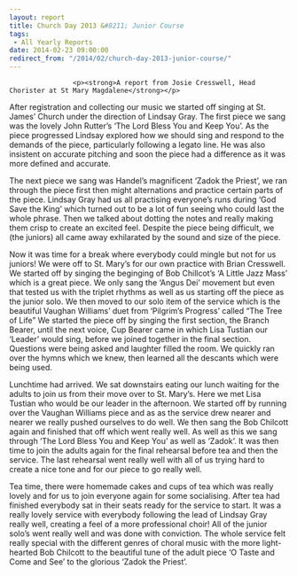 ```yaml
---
layout: report
title: Church Day 2013 &#8211; Junior Course
tags: 
 - All Yearly Reports
date: 2014-02-23 09:00:00
redirect_from: "/2014/02/church-day-2013-junior-course/"
---
```

<section>

                    
                    <p><strong>A report from Josie Cresswell, Head Chorister at St Mary Magdalene</strong></p>
<p>After registration and collecting our music we started off singing at St. James&#8217; Church under the direction of Lindsay Gray. The first piece we sang was the lovely John Rutter&#8217;s &#8216;The Lord Bless You and Keep You&#8217;. As the piece progressed Lindsay explored how we should sing and respond to the demands of the piece, particularly following a legato line. He was also insistent on accurate pitching and soon the piece had a difference as it was more defined and accurate.</p>
<p>The next piece we sang was Handel&#8217;s magnificent &#8216;Zadok the Priest&#8217;, we ran through the piece first then might alternations and practice certain parts of the piece. Lindsay Gray had us all practising everyone&#8217;s runs during &#8216;God Save the King&#8217; which turned out to be a lot of fun seeing who could last the whole phrase. Then we talked about dotting the notes and really making them crisp to create an excited feel. Despite the piece being difficult, we (the juniors) all came away exhilarated by the sound and size of the piece.</p>
<p>Now it was time for a break where everybody could mingle but not for us juniors! We were off to St. Mary&#8217;s for our own practice with Brian Cresswell. We started off by singing the beginging of Bob Chillcot&#8217;s &#8216;A Little Jazz Mass&#8217; which is a great piece. We only sang the &#8216;Angus Dei&#8217; movement but even that tested us with the triplet rhythms as well as us starting off the piece as the junior solo. We then moved to our solo item of the service which is the beautiful Vaughan Williams&#8217; duet from &#8216;Pilgrim&#8217;s Progress&#8217; called “The Tree of Life” We started the piece off by singing the first section, the Branch Bearer, until the next voice, Cup Bearer came in which Lisa Tustian our &#8216;Leader&#8217; would sing, before we joined together in the final section. Questions were being asked and laughter filled the room. We quickly ran over the hymns which we knew, then learned all the descants which were being used.</p>
<p>Lunchtime had arrived. We sat downstairs eating our lunch waiting for the adults to join us from their move over to St. Mary&#8217;s. Here we met Lisa Tustian who would be our leader in the afternoon. We started off by running over the Vaughan Williams piece and as as the service drew nearer and nearer we really pushed ourselves to do well. We then sang the Bob Chilcott again and finished that off which went really well. As well as this we sang through &#8216;The Lord Bless You and Keep You&#8217; as well as &#8216;Zadok&#8217;. It was then time to join the adults again for the final rehearsal before tea and then the service. The last rehearsal went really well with all of us trying hard to create a nice tone and for our piece to go really well.</p>
<p>Tea time, there were homemade cakes and cups of tea which was really lovely and for us to join everyone again for some socialising. After tea had finished everybody sat in their seats ready for the service to start. It was a really lovely service with everybody following the lead of Lindsay Gray really well, creating a feel of a more professional choir! All of the junior solo&#8217;s went really well and was done with conviction. The whole service felt really special with the different genres of choral music with the more light-hearted Bob Chilcott to the beautiful tune of the adult piece &#8216;O Taste and Come and See&#8217; to the glorious &#8216;Zadok the Priest&#8217;.</p>

                
</section>
